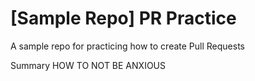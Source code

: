 # [Sample Repo] PR Practice
A sample repo for practicing how to create Pull Requests

Summary
HOW TO NOT BE ANXIOUS